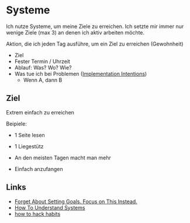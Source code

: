 # Systeme

Ich nutze Systeme, um meine Ziele zu erreichen.
Ich setzte mir immer nur wenige Ziele (max 3) an denen ich aktiv arbeiten möchte.

Aktion, die ich jeden Tag ausführe, um ein Ziel zu erreichen (Gewohnheit)

- Ziel
- Fester Termin / Uhrzeit
- Ablauf: Was? Wo? Wie?
- Was tue ich bei Problemen ([Implementation Intentions](https://de.wikipedia.org/wiki/Implementation_Intentions))
    + Wenn A, dann B

## Ziel

Extrem einfach zu erreichen

Beipiele:

- 1 Seite lesen
- 1 Liegestütz

- An den meisten Tagen macht man mehr
- Einfach anzufangen

## Links

- [Forget About Setting Goals. Focus on This Instead.](https://jamesclear.com/goals-systems)
- [How To Understand Systems](https://neilkakkar.com/understanding-systems.html)
- [how to hack habits](https://twitter.com/justinkan/status/1352040558198329344)